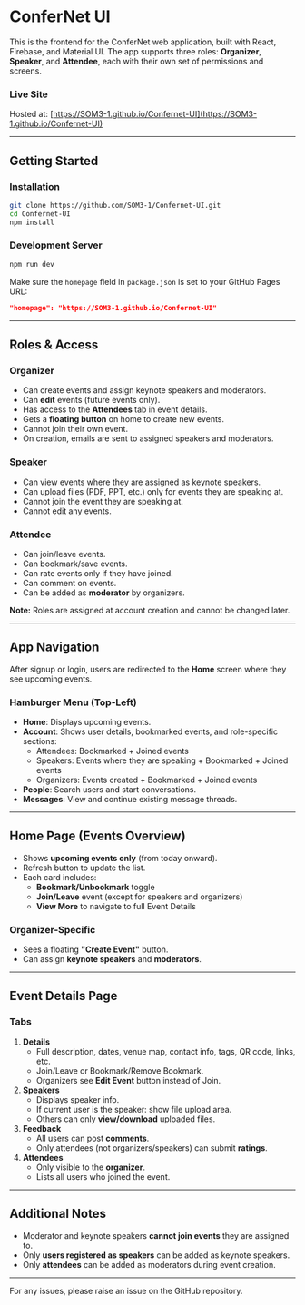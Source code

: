 # ConferNet UI

This is the frontend for the ConferNet web application, built with React, Firebase, and Material UI. The app supports three roles: **Organizer**, **Speaker**, and **Attendee**, each with their own set of permissions and screens.

### Live Site
Hosted at: [https://SOM3-1.github.io/Confernet-UI](https://SOM3-1.github.io/Confernet-UI)

---

## Getting Started

### Installation
```bash
git clone https://github.com/SOM3-1/Confernet-UI.git
cd Confernet-UI
npm install
```

### Development Server
```bash
npm run dev
```
Make sure the `homepage` field in `package.json` is set to your GitHub Pages URL:
```json
"homepage": "https://SOM3-1.github.io/Confernet-UI"
```

---

## Roles & Access

### Organizer
- Can create events and assign keynote speakers and moderators.
- Can **edit** events (future events only).
- Has access to the **Attendees** tab in event details.
- Gets a **floating button** on home to create new events.
- Cannot join their own event.
- On creation, emails are sent to assigned speakers and moderators.

### Speaker
- Can view events where they are assigned as keynote speakers.
- Can upload files (PDF, PPT, etc.) only for events they are speaking at.
- Cannot join the event they are speaking at.
- Cannot edit any events.

### Attendee
- Can join/leave events.
- Can bookmark/save events.
- Can rate events only if they have joined.
- Can comment on events.
- Can be added as **moderator** by organizers.

**Note:** Roles are assigned at account creation and cannot be changed later.

---

## App Navigation

After signup or login, users are redirected to the **Home** screen where they see upcoming events.

### Hamburger Menu (Top-Left)
- **Home**: Displays upcoming events.
- **Account**: Shows user details, bookmarked events, and role-specific sections:
  - Attendees: Bookmarked + Joined events
  - Speakers: Events where they are speaking + Bookmarked + Joined events
  - Organizers: Events created + Bookmarked + Joined events
- **People**: Search users and start conversations.
- **Messages**: View and continue existing message threads.

---

## Home Page (Events Overview)
- Shows **upcoming events only** (from today onward).
- Refresh button to update the list.
- Each card includes:
  - **Bookmark/Unbookmark** toggle
  - **Join/Leave** event (except for speakers and organizers)
  - **View More** to navigate to full Event Details

### Organizer-Specific
- Sees a floating **"Create Event"** button.
- Can assign **keynote speakers** and **moderators**.

---

## Event Details Page

### Tabs
1. **Details**
   - Full description, dates, venue map, contact info, tags, QR code, links, etc.
   - Join/Leave or Bookmark/Remove Bookmark.
   - Organizers see **Edit Event** button instead of Join.
2. **Speakers**
   - Displays speaker info.
   - If current user is the speaker: show file upload area.
   - Others can only **view/download** uploaded files.
3. **Feedback**
   - All users can post **comments**.
   - Only attendees (not organizers/speakers) can submit **ratings**.
4. **Attendees**
   - Only visible to the **organizer**.
   - Lists all users who joined the event.

---

## Additional Notes
- Moderator and keynote speakers **cannot join events** they are assigned to.
- Only **users registered as speakers** can be added as keynote speakers.
- Only **attendees** can be added as moderators during event creation.

---

For any issues, please raise an issue on the GitHub repository.

